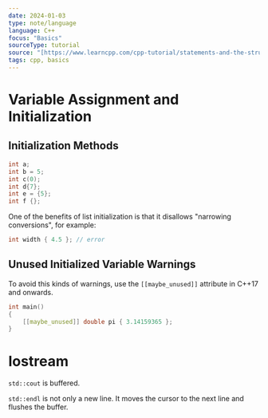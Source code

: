 ```yaml
---
date: 2024-01-03
type: note/language
language: C++
focus: "Basics"
sourceType: tutorial
source: "[https://www.learncpp.com/cpp-tutorial/statements-and-the-structure-of-a-program/](https://www.learncpp.com/cpp-tutorial/statements-and-the-structure-of-a-program/)"
tags: cpp, basics
---
```


# Variable Assignment and Initialization
## Initialization Methods

```cpp
int a;
int b = 5;
int c(0);
int d{7};
int e = {5};
int f {};
```

One of the benefits of list initialization is that it disallows "narrowing conversions", for example:

```cpp
int width { 4.5 }; // error
```

## Unused Initialized Variable Warnings

To avoid this kinds of warnings, use the `[[maybe_unused]]` attribute in C++17 and onwards.

```cpp
int main()
{
    [[maybe_unused]] double pi { 3.14159365 };
}
```

# Iostream

`std::cout` is buffered. 

`std::endl` is not only a new line. It moves the cursor to the next line and flushes the buffer.


